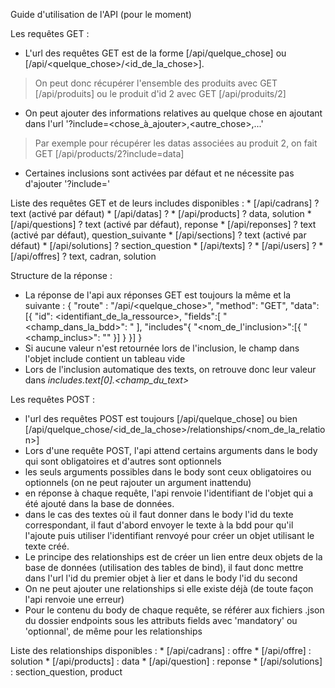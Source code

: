 Guide d'utilisation de l'API (pour le moment)

Les requêtes GET :
- L'url des requêtes GET est de la forme [/api/quelque_chose] ou [/api/<quelque_chose>/<id_de_la_chose>].
> On peut donc récupérer l'ensemble des produits avec GET [/api/produits] ou le produit d'id 2 avec GET [/api/produits/2]
- On peut ajouter des informations relatives au quelque chose en ajoutant dans l'url '?include=<chose_à_ajouter>,<autre_chose>,...'
> Par exemple pour récupérer les datas associées au produit 2, on fait GET [/api/products/2?include=data]
- Certaines inclusions sont activées par défaut et ne nécessite pas d'ajouter '?include=<inclusion>'

Liste des requêtes GET et de leurs includes disponibles :
    * [/api/cadrans] ? text (activé par défaut)
    * [/api/datas] ? 
    * [/api/products] ? data, solution
    * [/api/questions] ? text (activé par défaut), reponse
    * [/api/reponses] ? text (activé par défaut), question_suivante
    * [/api/sections] ? text (activé par défaut)
    * [/api/solutions] ? section_question
    * [/api/texts] ?
    * [/api/users] ?
    * [/api/offres] ? text, cadran, solution
  
Structure de la réponse :
- La réponse de l'api aux réponses GET est toujours la même et la suivante :
  {
      "route" : "/api/<quelque_chose>",
      "method": "GET",
      "data":[{
          "id": <identifiant_de_la_ressource>,
          "fields":[
              "<champ_dans_la_bdd>": "<valeur>
          ],
          "includes"{
              "<nom_de_l'inclusion>":[{
                  "<champ_inclus>": "<valeur>"
              }]
          }
      }]
  }
- Si aucune valeur n'est retournée lors de l'inclusion, le champ dans l'objet include contient un tableau vide
- Lors de l'inclusion automatique des texts, on retrouve donc leur valeur dans *includes.text[0].<champ_du_text>*

Les requêtes POST :

- l'url des requêtes POST est toujours [/api/quelque_chose] ou bien [/api/quelque_chose/<id_de_la_chose>/relationships/<nom_de_la_relation>]
- Lors d'une requête POST, l'api attend certains arguments dans le body qui sont obligatoires et d'autres sont optionnels
- les seuls arguments possibles dans le body sont ceux obligatoires ou optionnels (on ne peut rajouter un argument inattendu)
- en réponse à chaque requête, l'api renvoie l'identifiant de l'objet qui a été ajouté dans la base de données.
- dans le cas des textes où il faut donner dans le body l'id du texte correspondant, il faut d'abord envoyer le texte à la bdd pour qu'il l'ajoute puis utiliser l'identifiant renvoyé pour créer un objet utilisant le texte créé.
- Le principe des relationships est de créer un lien entre deux objets de la base de données (utilisation des tables de bind), il faut donc mettre dans l'url l'id du premier objet à lier et dans le body l'id du second
- On ne peut ajouter une relationships si elle existe déjà (de toute façon l'api renvoie une erreur)
- Pour le contenu du body de chaque requête, se référer aux fichiers .json du dossier endpoints sous les attributs fields avec 'mandatory' ou 'optionnal', de même pour les relationships

Liste des relationships disponibles :
    * [/api/cadrans] : offre
    * [/api/offre] : solution
    * [/api/products] : data
    * [/api/question] : reponse
    * [/api/solutions] : section_question, product
  